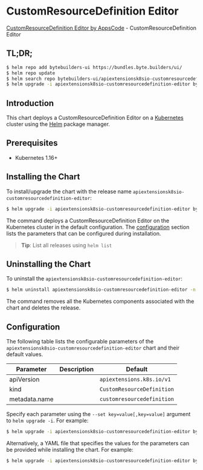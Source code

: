 # CustomResourceDefinition Editor

[CustomResourceDefinition Editor by AppsCode](https://byte.builders) - CustomResourceDefinition Editor

## TL;DR;

```bash
$ helm repo add bytebuilders-ui https://bundles.byte.builders/ui/
$ helm repo update
$ helm search repo bytebuilders-ui/apiextensionsk8sio-customresourcedefinition-editor --version=v0.4.2
$ helm upgrade -i apiextensionsk8sio-customresourcedefinition-editor bytebuilders-ui/apiextensionsk8sio-customresourcedefinition-editor -n default --create-namespace --version=v0.4.2
```

## Introduction

This chart deploys a CustomResourceDefinition Editor on a [Kubernetes](http://kubernetes.io) cluster using the [Helm](https://helm.sh) package manager.

## Prerequisites

- Kubernetes 1.16+

## Installing the Chart

To install/upgrade the chart with the release name `apiextensionsk8sio-customresourcedefinition-editor`:

```bash
$ helm upgrade -i apiextensionsk8sio-customresourcedefinition-editor bytebuilders-ui/apiextensionsk8sio-customresourcedefinition-editor -n default --create-namespace --version=v0.4.2
```

The command deploys a CustomResourceDefinition Editor on the Kubernetes cluster in the default configuration. The [configuration](#configuration) section lists the parameters that can be configured during installation.

> **Tip**: List all releases using `helm list`

## Uninstalling the Chart

To uninstall the `apiextensionsk8sio-customresourcedefinition-editor`:

```bash
$ helm uninstall apiextensionsk8sio-customresourcedefinition-editor -n default
```

The command removes all the Kubernetes components associated with the chart and deletes the release.

## Configuration

The following table lists the configurable parameters of the `apiextensionsk8sio-customresourcedefinition-editor` chart and their default values.

|   Parameter   | Description |                Default                |
|---------------|-------------|---------------------------------------|
| apiVersion    |             | <code>apiextensions.k8s.io/v1</code>  |
| kind          |             | <code>CustomResourceDefinition</code> |
| metadata.name |             | <code>customresourcedefinition</code> |


Specify each parameter using the `--set key=value[,key=value]` argument to `helm upgrade -i`. For example:

```bash
$ helm upgrade -i apiextensionsk8sio-customresourcedefinition-editor bytebuilders-ui/apiextensionsk8sio-customresourcedefinition-editor -n default --create-namespace --version=v0.4.2 --set apiVersion=apiextensions.k8s.io/v1
```

Alternatively, a YAML file that specifies the values for the parameters can be provided while
installing the chart. For example:

```bash
$ helm upgrade -i apiextensionsk8sio-customresourcedefinition-editor bytebuilders-ui/apiextensionsk8sio-customresourcedefinition-editor -n default --create-namespace --version=v0.4.2 --values values.yaml
```
